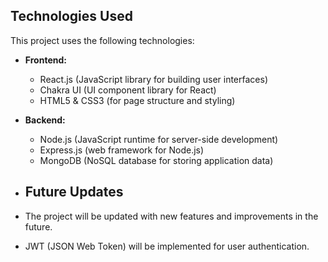 ## Technologies Used

This project uses the following technologies:

- **Frontend:**
  - React.js (JavaScript library for building user interfaces)
  - Chakra UI (UI component library for React)
  - HTML5 & CSS3 (for page structure and styling)

- **Backend:**
  - Node.js (JavaScript runtime for server-side development)
  - Express.js (web framework for Node.js)
  - MongoDB (NoSQL database for storing application data)

 - ## Future Updates

- The project will be updated with new features and improvements in the future.
- JWT (JSON Web Token) will be implemented for user authentication.

